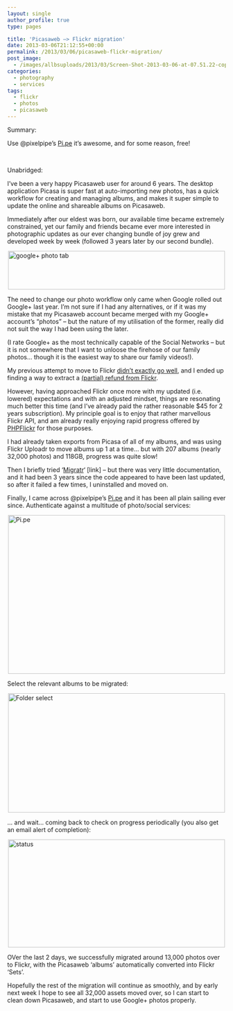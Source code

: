 ```yaml
---
layout: single
author_profile: true
type: pages

title: 'Picasaweb —> Flickr migration'
date: 2013-03-06T21:12:55+00:00
permalink: /2013/03/06/picasaweb-flickr-migration/
post_image:
  - /images/allbsuploads/2013/03/Screen-Shot-2013-03-06-at-07.51.22-copy.png
categories:
  - photography
  - services
tags:
  - flickr
  - photos
  - picasaweb
---
```

Summary:

Use @pixelpipe&#8217;s [Pi.pe](http://pi.pe) it&#8217;s awesome, and for some reason, free!

&nbsp;

Unabridged:

I&#8217;ve been a very happy Picasaweb user for around 6 years. The desktop application Picasa is super fast at auto-importing new photos, has a quick workflow for creating and managing albums, and makes it super simple to update the online and shareable albums on Picasaweb.

Immediately after our eldest was born, our available time became extremely constrained, yet our family and friends became ever more interested in photographic updates as our ever changing bundle of joy grew and developed week by week (followed 3 years later by our second bundle).

<img style="display: block; margin-left: auto; margin-right: auto;" title="Screen Shot 2013-03-06 at 07.54.09.png" src="http://ox10.it/allbs/wp-content/uploads/2013/03/Screen-Shot-2013-03-06-at-07.54.09.png" alt="google+ photo tab" width="500" height="89" border="0" />

The need to change our photo workflow only came when Google rolled out Google+ last year. I&#8217;m not sure if I had any alternatives, or if it was my mistake that my Picasaweb account became merged with my Google+ account&#8217;s &#8220;photos&#8221; &#8211; but the nature of my utilisation of the former, really did not suit the way I had been using the later.

(I rate Google+ as the most technically capable of the Social Networks &#8211; but it is not somewhere that I want to unloose the firehose of our family photos… though it is the easiest way to share our family videos!).

My previous attempt to move to Flickr [didn&#8217;t exactly go well](http://allbs.co.uk/2012/08/25/picasaweb-export-flickr-pro/), and I ended up finding a way to extract a [(partial) refund from Flickr](http://allbs.co.uk/2012/08/27/flickr-pro-partial-refund/).

However, having approached Flickr once more with my updated (i.e. lowered) expectations and with an adjusted mindset, things are resonating much better this time (and I&#8217;ve already paid the rather reasonable $45 for 2 years subscription). My principle goal is to enjoy that rather marvellous Flickr API, and am already really enjoying rapid progress offered by [PHPFlickr](http://phpflickr.com/) for those purposes.

I had already taken exports from Picasa of all of my albums, and was using Flickr Uploadr to move albums up 1 at a time… but with 207 albums (nearly 32,000 photos) and 118GB, progress was quite slow!

Then I briefly tried &#8216;[Migratr](http://www.flickr.com/services/apps/8087/)&#8216; [link] &#8211; but there was very little documentation, and it had been 3 years since the code appeared to have been last updated, so after it failed a few times, I uninstalled and moved on.

Finally, I came across @pixelpipe&#8217;s [Pi.pe](http://pi.pe) and it has been all plain sailing ever since. Authenticate against a multitude of photo/social services:

<img style="display: block; margin-left: auto; margin-right: auto;" title="Screen Shot 2013-03-06 at 07.51.22.png" src="http://ox10.it/allbs/wp-content/uploads/2013/03/Screen-Shot-2013-03-06-at-07.51.221.png" alt="Pi.pe" width="500" height="366" border="0" />

Select the relevant albums to be migrated:

<img style="display: block; margin-left: auto; margin-right: auto;" title="Screen Shot 2013-03-06 at 21.00.26.png" src="http://ox10.it/allbs/wp-content/uploads/2013/03/Screen-Shot-2013-03-06-at-21.00.26.png" alt="Folder select" width="500" height="275" border="0" />

… and wait… coming back to check on progress periodically (you also get an email alert of completion):

<img style="display: block; margin-left: auto; margin-right: auto;" title="Screen Shot 2013-03-06 at 20.59.47.png" src="http://ox10.it/allbs/wp-content/uploads/2013/03/Screen-Shot-2013-03-06-at-20.59.47.png" alt="status" width="500" height="249" border="0" />

OVer the last 2 days, we successfully migrated around 13,000 photos over to Flickr, with the Picasaweb &#8216;albums&#8217; automatically converted into Flickr &#8216;Sets&#8217;.

Hopefully the rest of the migration will continue as smoothly, and by early next week I hope to see all 32,000 assets moved over, so I can start to clean down Picasaweb, and start to use Google+ photos properly.
